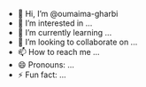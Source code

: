 - 👋 Hi, I’m @oumaima-gharbi
- 👀 I’m interested in ...
- 🌱 I’m currently learning ...
- 💞️ I’m looking to collaborate on ...
- 📫 How to reach me ...
- 😄 Pronouns: ...
- ⚡ Fun fact: ...

<!---
oumaima-gharbi/oumaima-gharbi is a ✨ special ✨ repository because its `README.md` (this file) appears on your GitHub profile.
You can click the Preview link to take a look at your changes.
--->
